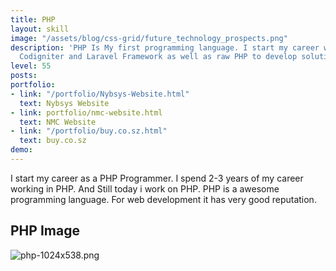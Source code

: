 ```yaml
---
title: PHP
layout: skill
image: "/assets/blog/css-grid/future_technology_prospects.png"
description: 'PHP Is My first programming language. I start my career with php. Used
  Codigniter and Laravel Framework as well as raw PHP to develop solution. '
level: 55
posts: 
portfolio:
- link: "/portfolio/Nybsys-Website.html"
  text: Nybsys Website
- link: portfolio/nmc-website.html
  text: NMC Website
- link: "/portfolio/buy.co.sz.html"
  text: buy.co.sz
demo: 
---
```


I start my career as a PHP Programmer. I spend 2-3 years of my career working in PHP. And Still today i work on PHP. PHP is a awesome programming language. For web development it has very good reputation. 

## PHP Image 
![php-1024x538.png](/uploads/php-1024x538.png)
